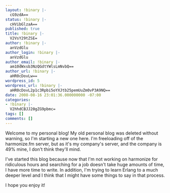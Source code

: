 ```yaml
---
layout: !binary |-
  cG9zdA==
status: !binary |-
  cHVibGlzaA==
published: true
title: !binary |-
  V2VsY29tZSE=
author: !binary |-
  anVzdGlu
author_login: !binary |-
  anVzdGlu
author_email: !binary |-
  am10dWxsb3NzQGdtYWlsLmNvbQ==
author_url: !binary |-
  aHR0cDovLw==
wordpress_id: 5
wordpress_url: !binary |-
  aHR0cDovL2p1c3Rpbi5oYXJtb25pemUuZm0vP3A9NQ==
date: 2008-08-16 23:01:36.000000000 -07:00
categories:
- !binary |-
  V2hhdCBJJ20gZG9pbmc=
tags: []
comments: []
---
```

Welcome to my personal blog! My old personal blog was deleted without warning, so I'm starting a new one here. I'm freeloading off of the harmonize.fm server, but as it's my company's server, and the company is 49% mine, I don't think they'll mind. 

I've started this blog because now that I'm not working on harmonize for ridiculous hours and searching for a job doesn't take huge amounts of time, I have more time to write. In addition, I'm trying to learn Erlang to a much deeper level and I think that I might have some things to say in that process.

I hope you enjoy it!
